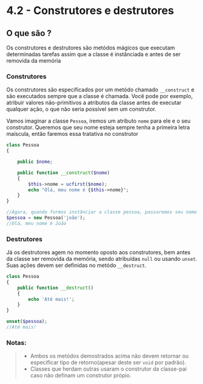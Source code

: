 # 4.2 - Construtores e destrutores

## O que são ?

Os construtores e destrutores são metódos mágicos que executam determinadas tarefas assim que a classe é instânciada e antes de ser removida da memória

### Construtores

Os construtores são especificados por um metódo chamado `__construct` e são executados sempre que a classe é chamada. Você pode por exemplo, atribuir valores não-primitivos a atributos da classe antes de executar qualquer ação, o que não seria possível sem um construtor.

Vamos imaginar a classe `Pessoa`, iremos um atributo `nome` para ele e o seu construtor. Queremos que seu nome esteja sempre tenha a primeira letra maíscula, então faremos essa tratativa no construtor

```php
class Pessoa
{

    public $nome;

    public function __construct($nome)
    {
        $this->nome = ucfirst($nome);
        echo "Olá, meu nome é {$this->nome}";
    }
}

//Agora, quando formos instânciar a classe pessoa, passaremos seu nome como um argumento
$pessoa = new Pessoa('joão'); 
//Olá, meu nome é João
```

### Destrutores

Já os destrutores agem no momento oposto aos construtores, bem antes da classe ser removida da memória, sendo atribuídas `null` ou usando `unset`. Suas ações devem ser definidas no metódo `__destruct`.

```php
class Pessoa
{
    public function __destruct()
    {
        echo 'Até mais!';
    }
}

unset($pessoa);
//Até mais!
```

### Notas:
> - Ambos os metódos demostrados acima não devem retornar ou especificar tipo de retorno(apesar deste ser `void` por padrão). 
> - Classes que herdam outras usaram o construtor da classe-pai caso não definam um construtor própio.





